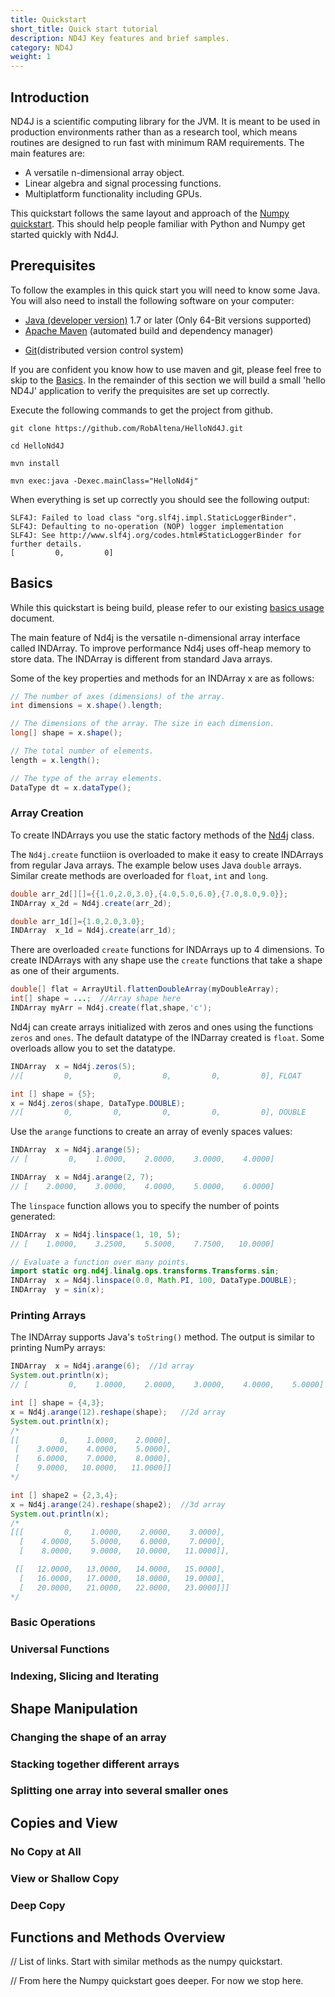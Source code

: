 ```yaml
---
title: Quickstart
short_title: Quick start tutorial
description: ND4J Key features and brief samples.
category: ND4J
weight: 1
---
```

<!--- Comments are standard html. Tripple dash based on stackoverflow: https://stackoverflow.com/questions/4823468/comments-in-markdown -->

<!--- Borrowing the layout of the Numpy quickstart to get started. -->

## Introduction
<!--- What is ND4J and why is it important. From the nd4j repo readme.  -->
ND4J is a scientific computing library for the JVM. It is meant to be used in production environments rather than as a research tool, which means routines are designed to run fast with minimum RAM requirements. The main features are:
* A versatile n-dimensional array object.
* Linear algebra and signal processing functions.
* Multiplatform functionality including GPUs.

This quickstart follows the same layout and approach of the [Numpy quickstart](https://docs.scipy.org/doc/numpy/user/quickstart.html). This should help people familiar with Python and Numpy get started quickly with Nd4J.

## Prerequisites
<!--- // Java, Maven, git. Coding skills and hello world example. -->

To follow the examples in this quick start you will need to know some Java. You will also need to install the following software on your computer:
<!--- from the dl4j quickstart, pointing to the dl4j quiclstart for details. -->
* [Java (developer version)](./deeplearning4j-quickstart#Java) 1.7 or later (Only 64-Bit versions supported)
* [Apache Maven](./deeplearning4j-quickstart#Maven) (automated build and dependency manager)
<!--- git allows us to start with a cleaner project than mvn create. -->
* [Git](./deeplearning4j-quickstart#Git)(distributed version control system)

If you are confident you know how to use maven and git, please feel free to skip to the [Basics](#Basics). In the remainder of this section we will build a small 'hello ND4J' application to verify the prequisites are set up correctly.

Execute the following commands to get the project from github. 

<!--- TODO: Create HelloNd4J or Quickstart-nd4j repo in Deeplearning4J. -->
```shell
git clone https://github.com/RobAltena/HelloNd4J.git

cd HelloNd4J

mvn install

mvn exec:java -Dexec.mainClass="HelloNd4j"
```

When everything is set up correctly you should see the following output:

```shell
SLF4J: Failed to load class "org.slf4j.impl.StaticLoggerBinder".
SLF4J: Defaulting to no-operation (NOP) logger implementation
SLF4J: See http://www.slf4j.org/codes.html#StaticLoggerBinder for further details.
[         0,         0]
```

## Basics
<!--- TODO: We will put some into this page. Start with refering to existing doc. -->
While this quickstart is being build, please refer to our existing 
[basics usage](./nd4j-basics) document.

The main feature of Nd4j is the versatile n-dimensional array interface called INDArray. To improve performance Nd4j uses off-heap memory to store data. The INDArray is different from standard Java arrays.

Some of the key properties and methods for an INDArray x are as follows:

```java
// The number of axes (dimensions) of the array.
int dimensions = x.shape().length;

// The dimensions of the array. The size in each dimension.
long[] shape = x.shape();

// The total number of elements.
length = x.length();

// The type of the array elements. 
DataType dt = x.dataType();
```
<!--- staying away from itemsize and data buffer. The numpy quickstart has these. -->

### Array Creation
To create INDArrays you use the static factory methods of the [Nd4j](https://deeplearning4j.org/api/latest/org/nd4j/linalg/factory/Nd4j.html) class.

<!--- We have good docs on creating INDArrays already.  -->
<!--- https://deeplearning4j.org/docs/latest/nd4j-overview#creating -->
The `Nd4j.create` functiion is overloaded to make it easy to create INDArrays from regular Java arrays. The example below uses Java `double` arrays. Similar create methods are overloaded for `float`, `int` and `long`.

```java
double arr_2d[][]={{1.0,2.0,3.0},{4.0,5.0,6.0},{7.0,8.0,9.0}};
INDArray x_2d = Nd4j.create(arr_2d);

double arr_1d[]={1.0,2.0,3.0};
INDArray  x_1d = Nd4j.create(arr_1d);
```

There are overloaded `create` functions for INDArrays up to 4 dimensions. To create INDArrays with any shape use the `create` functions that take a shape as one of their arguments.

```java
double[] flat = ArrayUtil.flattenDoubleArray(myDoubleArray);
int[] shape = ...;	//Array shape here
INDArray myArr = Nd4j.create(flat,shape,'c');
```

Nd4j can create arrays initialized with zeros and ones using the functions `zeros` and `ones`.
The default datatype of the INDarray created is `float`. Some overloads allow you to set the datatype.

```java
INDArray  x = Nd4j.zeros(5);
//[         0,         0,         0,         0,         0], FLOAT

int [] shape = {5};
x = Nd4j.zeros(shape, DataType.DOUBLE);
//[         0,         0,         0,         0,         0], DOUBLE
```

Use the `arange` functions to create an array of evenly spaces values:

```java
INDArray  x = Nd4j.arange(5);
// [         0,    1.0000,    2.0000,    3.0000,    4.0000]

INDArray  x = Nd4j.arange(2, 7);
// [    2.0000,    3.0000,    4.0000,    5.0000,    6.0000]
```

The `linspace` function allows you to specify the number of points generated:
```java
INDArray  x = Nd4j.linspace(1, 10, 5);
// [    1.0000,    3.2500,    5.5000,    7.7500,   10.0000]

// Evaluate a function over many points.
import static org.nd4j.linalg.ops.transforms.Transforms.sin;
INDArray  x = Nd4j.linspace(0.0, Math.PI, 100, DataType.DOUBLE);
INDArray  y = sin(x);  
```

### Printing Arrays
The INDArray supports Java's `toString()` method. The output is similar to printing NumPy arrays:
```java
INDArray  x = Nd4j.arange(6);  //1d array
System.out.println(x);
// [         0,    1.0000,    2.0000,    3.0000,    4.0000,    5.0000]

int [] shape = {4,3};
x = Nd4j.arange(12).reshape(shape);   //2d array
System.out.println(x);
/*
[[         0,    1.0000,    2.0000], 
 [    3.0000,    4.0000,    5.0000], 
 [    6.0000,    7.0000,    8.0000], 
 [    9.0000,   10.0000,   11.0000]]
*/

int [] shape2 = {2,3,4};
x = Nd4j.arange(24).reshape(shape2);  //3d array
System.out.println(x);
/*
[[[         0,    1.0000,    2.0000,    3.0000], 
  [    4.0000,    5.0000,    6.0000,    7.0000], 
  [    8.0000,    9.0000,   10.0000,   11.0000]], 

 [[   12.0000,   13.0000,   14.0000,   15.0000], 
  [   16.0000,   17.0000,   18.0000,   19.0000], 
  [   20.0000,   21.0000,   22.0000,   23.0000]]]
*/
```

### Basic Operations
### Universal Functions
### Indexing, Slicing and Iterating

## Shape Manipulation
### Changing the shape of an array
### Stacking together different arrays
### Splitting one array into several smaller ones

## Copies and View
### No Copy at All
### View or Shallow Copy
### Deep Copy

## Functions and Methods Overview
// List of links. Start with similar methods as the numpy quickstart.

// From here the Numpy quickstart goes deeper. For now we stop here.